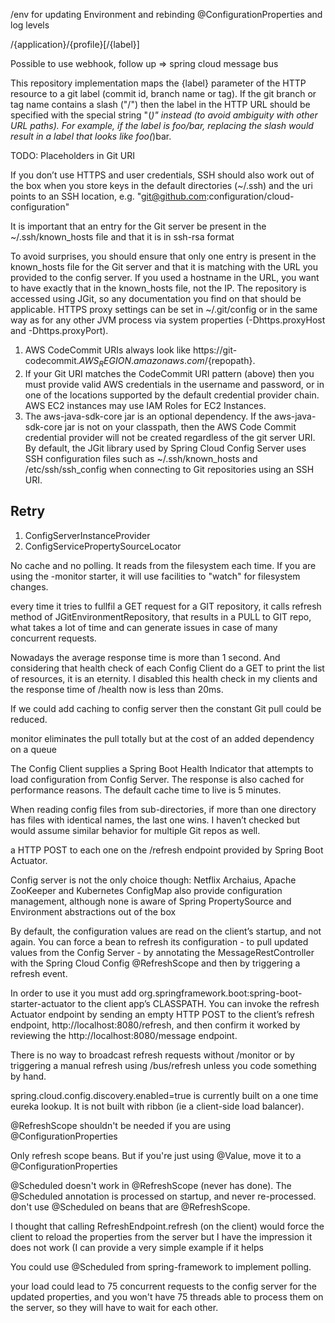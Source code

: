 /env for updating Environment and rebinding @ConfigurationProperties and log levels

/{application}/{profile}[/{label}]

Possible to use webhook, follow up => spring cloud message bus

This repository implementation maps the {label} parameter of the HTTP resource to a git label (commit id, branch name or tag). If the git branch or tag name contains a slash ("/") then the label in the HTTP URL should be specified with the special string "(_)" instead (to avoid ambiguity with other URL paths). For example, if the label is foo/bar, replacing the slash would result in a label that looks like foo(_)bar.

TODO: Placeholders in Git URI

If you don’t use HTTPS and user credentials, SSH should also work out of the box when you store keys in the default directories (~/.ssh) and the uri points to an SSH location, e.g. "git@github.com:configuration/cloud-configuration"

It is important that an entry for the Git server be present in the ~/.ssh/known_hosts file and that it is in ssh-rsa format

To avoid surprises, you should ensure that only one entry is present in the known_hosts file for the Git server and that it is matching with the URL you provided to the config server. If you used a hostname in the URL, you want to have exactly that in the known_hosts file, not the IP. The repository is accessed using JGit, so any documentation you find on that should be applicable. HTTPS proxy settings can be set in ~/.git/config or in the same way as for any other JVM process via system properties (-Dhttps.proxyHost and -Dhttps.proxyPort).

1. AWS CodeCommit URIs always look like https://git-codecommit.${AWS_REGION}.amazonaws.com/${repopath}.
2. If your Git URI matches the CodeCommit URI pattern (above) then you must provide valid AWS credentials in the username and password, or in one of the locations supported by the default credential provider chain. AWS EC2 instances may use IAM Roles for EC2 Instances.
3. The aws-java-sdk-core jar is an optional dependency. If the aws-java-sdk-core jar is not on your classpath, then the AWS Code Commit credential provider will not be created regardless of the git server URI.
By default, the JGit library used by Spring Cloud Config Server uses SSH configuration files such as ~/.ssh/known_hosts and /etc/ssh/ssh_config when connecting to Git repositories using an SSH URI.

Retry
----------
1. ConfigServerInstanceProvider
2. ConfigServicePropertySourceLocator

No cache and no polling. It reads from the filesystem each time. If you are using the -monitor starter, it will use facilities to "watch" for filesystem changes.

every time it tries to fullfil a GET request for a GIT repository, it calls refresh method of JGitEnvironmentRepository, that results in a PULL to GIT repo, what takes a lot of time and can generate issues in case of many concurrent requests.

Nowadays the average response time is more than 1 second. And considering that health check of each Config Client do a GET to print the list of resources, it is an eternity. I disabled this health check in my clients and the response time of /health now is less than 20ms.

 If we could add caching to config server then the constant Git pull could be reduced. 

monitor eliminates the pull totally but at the cost of an added dependency on a queue

The Config Client supplies a Spring Boot Health Indicator that attempts to load configuration from Config Server. The response is also cached for performance reasons. The default cache time to live is 5 minutes.

When reading config files from sub-directories, if more than one directory has files with identical names, the last one wins. I haven’t checked but would assume similar behavior for multiple Git repos as well.

a HTTP POST to each one on the /refresh endpoint provided by Spring Boot Actuator.

Config server is not the only choice though: Netflix Archaius, Apache ZooKeeper and Kubernetes ConfigMap also provide configuration management, although none is aware of Spring PropertySource and Environment abstractions out of the box

By default, the configuration values are read on the client’s startup, and not again. You can force a bean to refresh its configuration - to pull updated values from the Config Server - by annotating the MessageRestController with the Spring Cloud Config @RefreshScope and then by triggering a refresh event.

In order to use it you must add org.springframework.boot:spring-boot-starter-actuator to the client app’s CLASSPATH. You can invoke the refresh Actuator endpoint by sending an empty HTTP POST to the client’s refresh endpoint, http://localhost:8080/refresh, and then confirm it worked by reviewing the http://localhost:8080/message endpoint.

There is no way to broadcast refresh requests without /monitor or by triggering a manual refresh using /bus/refresh unless you code something by hand.

spring.cloud.config.discovery.enabled=true is currently built on a one time eureka lookup. It is not built with ribbon (ie a client-side load balancer).

@RefreshScope shouldn't be needed if you are using @ConfigurationProperties

Only refresh scope beans. But if you're just using @Value, move it to a @ConfigurationProperties

@Scheduled doesn't work in @RefreshScope (never has done). The @Scheduled annotation is processed on startup, and never re-processed.
don't use @Scheduled on beans that are @RefreshScope.

I thought that calling RefreshEndpoint.refresh (on the client) would force the client to reload the properties from the server but I have the impression it does not work (I can provide a very simple example if it helps

You could use @Scheduled from spring-framework to implement polling.

your load could lead to 75 concurrent requests to the config server for the updated properties, and you won't have 75 threads able to process them on the server, so they will have to wait for each other.




